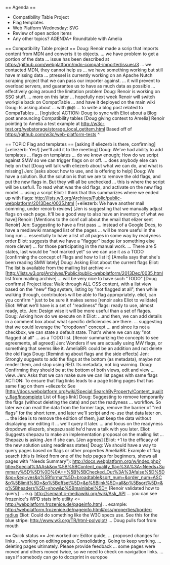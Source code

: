 == Agenda ==
* Compatibility Table Project
* Flag templates
* Web Platform Wednesday: SVG
* Review of open action items
* Any other topics?
AGENDA+ Roundtable with Amelia

==  Compatibility Table project ==
Doug: Renoir made a scrip that imports content from MDN and converts it to objects.
... we have problem to get a portion of the data
... issue has been described at https://github.com/webplatform/mdn-compat-importer/issues/3
... we contacted MDN, they cannot help us
... we have something working but still have missing data
... ptressel is currently working on an Apache Nutch scraping project that we can pass our importer against.
... it will prevent to overload servers, and guarantee us to have as much data as possible
... effectively going around the limitation problem
Doug: Renoir is working on SSO stuff.
... more on this later
... hopefully next week Renoir will switch workpile back on CompatTable
... and have it deployed on the main wiki
Doug: Is asking about ... with @@
... to write a blog post related to CompaTables
... [logistics]
ACTION: Doug to sync with Eliot about a Blog post announcing Compatibility tables
[Doug giving context to Amelia]
Renoir pointing to Amelia a test example at http://w3c-test.org/webstorage/storage_local_getitem.html
Based off of https://github.com/w3c/web-platform-tests ^

== TOPIC Flag and templates ==
[asking if eliezerb is there, confirming]
[+eliezerb: Yes!]
[we'll add it to the meeting]
Doug: We've had ability to add templates
... flags on templates
... do we know enough; How do we script against SMW so we can trigger flags on or off.
... does anybody else can help on that
[Doug will talk with eliezerb about what we can do, and what is missing]
Jen: [asks about how to use, and is offering to help]
Doug: We have a solution. But the solution is that we are to remove the old flags, and put the new flags in. But they will all be unchecked
... this is where the script will be usefull. To read what was the old flags, and activate on the new flag model
... using a script
Eliot: I think that this summarizes where we ended up with flags: http://lists.w3.org/Archives/Public/public-webplatform/2013Dec/0035.html
[+eliezerb: We have another mail comming, under renoirb review]
[Jen is suggesting that we manually adjust flags on each page. It'll be a good way to also have an inventory of what we have]
Renoir: [Mentions to the conf call about the email that elizer sent Renoir]
Jen: Suggesting to have a first pass
... instead of a Google Docs, to have a mediawiki managed list of the pages
... will be more useful in the long run
... essentially to have a list of all pages in some way by readyness order
Eliot: suggests that we have a "flagger" badge (or something else more clever) 
... for those participating in the manual work.
... There are 5 states, last would be "not marked yet" so we can use it as a TODO
[confirming the concept of Flags and how to list it]
[Amelia says that she's been reading SMW lately]
Doug: Asking Eliot about the current flags
Eliot: The list is available from the mailing list archive <= [http://lists.w3.org/Archives/Public/public-webplatform/2013Dec/0035.html list from mailing archive]
... will be very nice to have such "TODO"
[Doug confirms]
Project idea:  Walk through ALL CSS content, with a list view based on the "new" flag system, listing by "not flagged at all", then while walking through, contributors will be able to flag appropriately.
eliot, can you confirm ^
just to be sure it makes sense
[renoir asks Eliot to validate]
Eliot: What we'll have is a set of "readiness" flags: ready to use, almost ready, etc.
Jen: Design wise it will be more useful than a set of flages.
Doug: Asking how do we execute on it
Eliot: ...and then, we can add details in a comment box about what specific deficiencies are there.
... suggesting that we could leverage the "dropdown" concept
... and since its not a checkbox, we can state a default state. That's where we can say "not flagged at all" ... as a TODO list.
[Renoir summarizing the concepts to see agreements, all agreed]
Jen: Wonders if we are actually using MW flags, or something that seems like it.
AmeliaBR: could be an addition and not delete the old flags
Doug: [Reminding about flags and the side effects]
Jen: Strongly suggests to add the flags at the bottom (as metadata), maybe not render them, and stop using RED. Its metadata, not big warning.
Doug: Confirming they should be at the bottom of both views, edit and view ... view.
Jen: Asks that we can make sure we can list pages with same flags
ACTION: To ensure that flag links leads to a page listing pages that has same flag on them
+eliezerb: See [http://docs.webplatform.org/wiki/Special:SearchByProperty/Content_quality_flag/Incomplete List of flags link]
Doug: Suggesting to remove temporarily the flags (without deleting the data) and put the readyness
... workflow. So later we can read the data from the former tags, remove the barrier of "red flags" for the short term, and later we'll script and re-use that data later on.
... the idea is to remove the edition of them, just keep the data without displaying nor editing it
... we'll query it later.
... and focus on the readyness dropdown
eliezerb, shepazu said he'd have a talk with you later.
Eliot: Suggests shepazu to make an implementation proposal on the mailing list
... Shepazu is asking Jen if she can.
[Jen agrees]
[Eliot: +1 to the efficacy of the new solution using readiness states]
Doug: We should have a way to query pages based on flags or other properties
AmeliaBR: Example of flag search (this is linked from one of the help pages for beginners, shows all pages with "Needs Summary"): http://docs.webplatform.org/w/index.php?title=Special%3AAsk&q=%5B%5BContent_quality_flag%3A%3A~Needs+Summary%5D%5D%0D%0A++%5B%5BChecked_Out%3A%3Afalse%5D%5D&po=&eq=yes&p%5Bformat%5D=broadtable&sort_num=&order_num=ASC&p%5Blimit%5D=&p%5Boffset%5D=&p%5Blink%5D=all&p%5Bsort%5D=&p%5Bheaders%5D=show&p%5Bmainlabel%5D=
[Renoir validated how to query]
... e.g. http://semantic-mediawiki.org/wiki/Ask_API
... you can see frozenice's WPD stats info utility <=  http://webplatform.frozenice.de/pageinfo.html
... example: http://webplatform.frozenice.de/pageinfo.html#css/properties/border-radius
Eliot:   Could do something like the W3C specs use. See this for the blue stripe: http://www.w3.org/TR/html-polyglot/
... Doug pulls foot from mouth

== Quick status ==
Jen worked on: Editor guide,
... proposed changes for links
... working on editing pages. Consolidating. Going to keep working.
... deleting pages ultimately. Please provide feedback
... some pages were moved and others moved twice, so we need to check on navigation links.
... says if somebody can go to docsprint in europoe